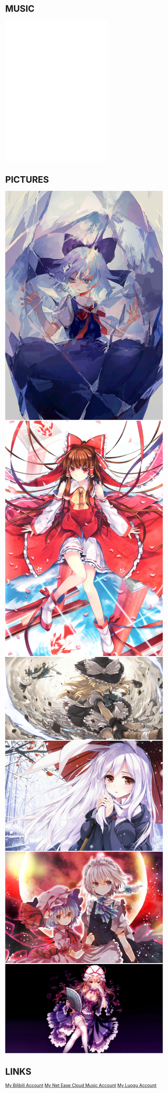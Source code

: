<html>
<head>
  <title>Cirno-baka's Blog</title>
  <style type="text/css">
  body 
  {
    background-image:url(/pic/C.jpg);
    background-repeat:no-repeat;
    background-attachment:fixed
    background-position:center;
  }
  </style>
</head>
<body>
  <h1>MUSIC</h1>
  <p><iframe frameborder="no" border="0" marginwidth="0" marginheight="0" width=330 height=450 src="//music.163.com/outchain/player?type=0&id=913908853&auto=1&height=430"></iframe></p>
  <h1>PICTURES</h1>
    <img src="/pic/C2.jpg" />
    <img src="/pic/H.jpg" />
    <img src="/pic/MY.jpeg" />
    <img src="/pic/R.jpg" />
    <img src="/pic/RS.jpg" />
    <img src="/pic/Y.jpg" />
  <h1>LINKS</h1>
    <a href="https://space.bilibili.com/281099771">My Bilibili Account</a>
    <a href="https://music.163.com/#/user/home?id=1703465740">My Net Ease Cloud Music Account</a>
    <a href="https://www.luogu.com.cn/user/161792">My Luogu Account</a>
</body>

</html>
